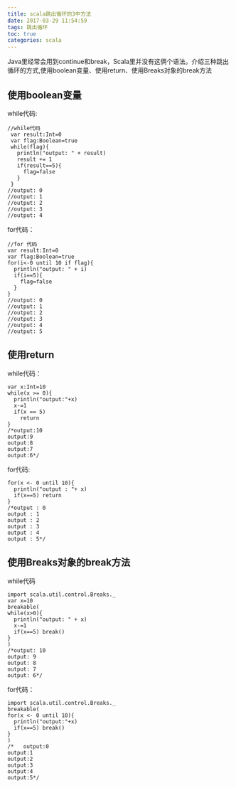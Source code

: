```yaml
---
title: scala跳出循环的3中方法
date: 2017-03-29 11:54:59
tags: 跳出循环
toc: true
categories: scala
---
```

Java里经常会用到continue和break，Scala里并没有这俩个语法。介绍三种跳出循环的方式,使用boolean变量、使用return、使用Breaks对象的break方法
<!-- more -->
## 使用boolean变量 ##
while代码:
```
//while代码
 var result:Int=0
 var flag:Boolean=true
 while(flag){
   println("output: " + result)
   result += 1
   if(result==5){
     flag=false
   }
 }
//output: 0
//output: 1
//output: 2
//output: 3
//output: 4
```
for代码：
```
//for 代码
var result:Int=0
var flag:Boolean=true
for(i<-0 until 10 if flag){
  println("output: " + i)
  if(i==5){
    flag=false
  }
}
//output: 0
//output: 1
//output: 2
//output: 3
//output: 4
//output: 5
```
## 使用return ##
while代码：
```
var x:Int=10
while(x >= 0){
  println("output:"+x)
  x-=1
  if(x == 5)
    return
}
/*output:10
output:9
output:8
output:7
output:6*/
```
for代码:
```
for(x <- 0 until 10){
  println("output : "+ x)
  if(x==5) return
}
/*output : 0
output : 1
output : 2
output : 3
output : 4
output : 5*/
```
##  使用Breaks对象的break方法 ##
while代码
```
import scala.util.control.Breaks._
var x=10
breakable(
while(x>0){
  println("output: " + x)
  x-=1
  if(x==5) break()
}    
)
/*output: 10
output: 9
output: 8
output: 7
output: 6*/
```
for代码：
```
import scala.util.control.Breaks._
breakable(
for(x <- 0 until 10){
  println("output:"+x)
  if(x==5) break()
}
)
/*   output:0
output:1
output:2
output:3
output:4
output:5*/
```
